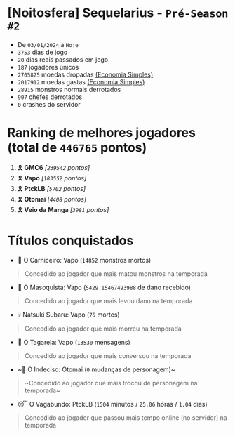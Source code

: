 # [Noitosfera] Sequelarius - `Pré-Season #2`
- De `03/01/2024` à `Hoje`
- `3753` dias de jogo
- `20` dias reais passados em jogo
- `187` jogadores únicos
- `2705825` moedas dropadas [(Economia Simples)](https://github.com/otomay/Economia-Simples)
- `2017912` moedas gastas [(Economia Simples)](https://github.com/otomay/Economia-Simples)
- `28915` monstros normais derrotados
- `907` chefes derrotados
- `0` crashes do servidor

# Ranking de melhores jogadores (total de `446765` pontos)
1. 🎗️ **GMC6** *[`239542` pontos]*
2. 🎗️ **Vapo** *[`183552` pontos]*
3. 🎗️ **PtckLB** *[`5702` pontos]*
4. 🎗️ **Otomai** *[`4408` pontos]*
5. 🎗️ **Veio da Manga** *[`3981` pontos]*

# Títulos conquistados
- 👹 O Carniceiro: Vapo (`14852` monstros mortos)
> Concedido ao jogador que mais matou monstros na temporada
- 🥵 O Masoquista: Vapo (`5429.15467493988` de dano recebido)
> Concedido ao jogador que mais levou dano na temporada
- 💀 Natsuki Subaru: Vapo (`75` mortes)
> Concedido ao jogador que mais morreu na temporada
- 🦜 O Tagarela: Vapo (`13530` mensagens)
> Concedido ao jogador que mais conversou na temporada
- ~🤔 O Indeciso: Otomai (`0` mudanças de personagem)~
> ~Concedido ao jogador que mais trocou de personagem na temporada~
- 😴 O Vagabundo: PtckLB (`1504` minutos / `25.06` horas / `1.04` dias)
> Concedido ao jogador que passou mais tempo online (no servidor) na temporada
